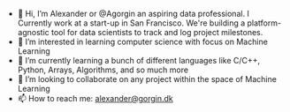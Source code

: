 - 👋 Hi, I’m Alexander or @Agorgin an aspiring data professional. I Currently work at a start-up in San Francisco. We're building a platform-agnostic tool for data scientists to track and log project milestones.
- 👀 I’m interested in learning computer science with focus on Machine Learning
- 🌱 I’m currently learning a bunch of different languages like C/C++, Python, Arrays, Algorithms, and so much more
- 💞️ I’m looking to collaborate on any project within the space of Machine Learning
- 📫 How to reach me: alexander@gorgin.dk

<!---
Agorgin/Agorgin is a ✨ special ✨ repository because its `README.md` (this file) appears on your GitHub profile.
You can click the Preview link to take a look at your changes.
--->
